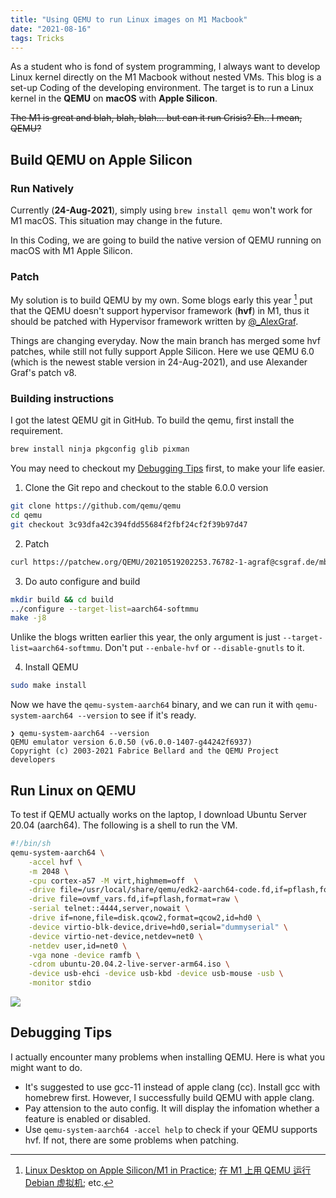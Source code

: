 ```yaml
---
title: "Using QEMU to run Linux images on M1 Macbook"
date: "2021-08-16"
tags: Tricks
---
```


As a student who is fond of system programming, I always want to develop Linux kernel directly on the M1 Macbook without nested VMs. This blog is a set-up Coding of the developing environment. The target is to run a  Linux kernel in the **QEMU** on **macOS** with **Apple Silicon**.

<!-- more -->

~~The M1 is great and blah, blah, blah… but can it run Crisis? Eh.. I mean, QEMU?~~

## Build QEMU on Apple Silicon

### Run Natively

Currently (**24-Aug-2021**), simply using `brew install qemu` won't work for M1 macOS. This situation may change in the future.

In this Coding, we are going to build the native version of QEMU running on macOS with M1 Apple Silicon.

### Patch

My solution is to build QEMU by my own. Some blogs early this year [^1] put that the QEMU doesn't support hypervisor framework (**hvf**) in M1, thus it should be patched with Hypervisor framework written by [@_AlexGraf](https://twitter.com/_AlexGraf). 

Things are changing everyday. Now the main branch has merged some hvf patches, while still not fully support Apple Silicon. Here we use QEMU 6.0 (which is the newest stable version in 24-Aug-2021), and use Alexander Graf's patch v8.

### Building instructions

I got the latest QEMU git in GitHub. To build the qemu, first install the requirement.

```bash
brew install ninja pkgconfig glib pixman
```

You may need to checkout my [Debugging Tips](#debugging-tips) first, to make your life easier.

1. Clone the Git repo and checkout to the stable 6.0.0 version

```bash
git clone https://github.com/qemu/qemu
cd qemu
git checkout 3c93dfa42c394fdd55684f2fbf24cf2f39b97d47
```

2. Patch

```bash
curl https://patchew.org/QEMU/20210519202253.76782-1-agraf@csgraf.de/mbox | git am
```

3. Do auto configure and build

```bash
mkdir build && cd build
../configure --target-list=aarch64-softmmu
make -j8
```

Unlike the blogs written earlier this year, the only argument is just `--target-list=aarch64-softmmu`. Don't put `--enbale-hvf` or `--disable-gnutls` to it.

4. Install QEMU


```bash
sudo make install
```

Now we have the `qemu-system-aarch64` binary, and we can run it with `qemu-system-aarch64 --version` to see if it's ready.

```
❯ qemu-system-aarch64 --version
QEMU emulator version 6.0.50 (v6.0.0-1407-g44242f6937)
Copyright (c) 2003-2021 Fabrice Bellard and the QEMU Project developers
```

## Run Linux on QEMU

To test if QEMU actually works on the laptop, I download Ubuntu Server 20.04 (aarch64). The following is a shell to run the VM.

```bash
#!/bin/sh
qemu-system-aarch64 \
    -accel hvf \
    -m 2048 \
    -cpu cortex-a57 -M virt,highmem=off  \
    -drive file=/usr/local/share/qemu/edk2-aarch64-code.fd,if=pflash,format=raw,readonly=on \
    -drive file=ovmf_vars.fd,if=pflash,format=raw \
    -serial telnet::4444,server,nowait \
    -drive if=none,file=disk.qcow2,format=qcow2,id=hd0 \
    -device virtio-blk-device,drive=hd0,serial="dummyserial" \
    -device virtio-net-device,netdev=net0 \
    -netdev user,id=net0 \
    -vga none -device ramfb \
    -cdrom ubuntu-20.04.2-live-server-arm64.iso \
    -device usb-ehci -device usb-kbd -device usb-mouse -usb \
    -monitor stdio
```

![](https://whexy-1251112473.cos.ap-shenzhen-fsi.myqcloud.com/uPic/zz1pLq.png)

## Debugging Tips

I actually encounter many problems when installing QEMU. Here is what you might want to do.

- It's suggested to use gcc-11 instead of apple clang (cc). Install gcc with homebrew first. However, I successfully build QEMU with apple clang.
- Pay attension to the auto config. It will display the infomation whether a feature is enabled or disabled.
- Use `qemu-system-aarch64 -accel help` to check if your QEMU supports hvf. If not, there are some problems when patching.



[^1]: [Linux Desktop on Apple Silicon/M1 in Practice](https://gist.github.com/akihikodaki/87df4149e7ca87f18dc56807ec5a1bc5); [在 M1 上用 QEMU 运行 Debian 虚拟机](https://jia.je/software/2021/01/02/aarch64-debian-in-qemu-m1/); etc.

